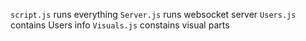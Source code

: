 `script.js` runs everything
`Server.js` runs websocket server
`Users.js` contains Users info
`Visuals.js` constains visual parts
